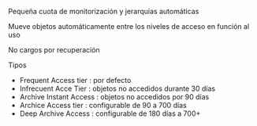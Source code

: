 
Pequeña cuota de monitorización y jerarquías automáticas

Mueve objetos automáticamente entre los niveles de acceso en función al uso

No cargos por recuperación

Tipos

- Frequent Access tier : por defecto
- Infrecuent Acce Tier : objetos no accedidos durante 30 días 
- Archive Instant Access : objetos no accedidos por 90 días 
- Archice Access tier : configurable de 90 a 700 días 
- Deep Archive Access : configurable de 180 días a 700+ 